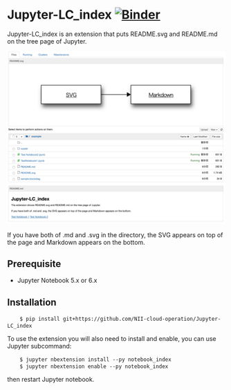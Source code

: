 # Jupyter-LC\_index [![Binder](https://mybinder.org/badge_logo.svg)](https://mybinder.org/v2/gh/NII-cloud-operation/Jupyter-LC_index/master)

Jupyter-LC\_index is an extension that puts README.svg and README.md on the tree page of Jupyter.

![example](./example/image.png)

If you have both of .md and .svg in the directory, the SVG appears on top of the page and Markdown appears on the bottom.

## Prerequisite

* Jupyter Notebook 5.x or 6.x

## Installation

        $ pip install git+https://github.com/NII-cloud-operation/Jupyter-LC_index

To use the extension you will also need to install and enable, you can use Jupyter subcommand:

        $ jupyter nbextension install --py notebook_index
        $ jupyter nbextension enable --py notebook_index

then restart Jupyter notebook.
